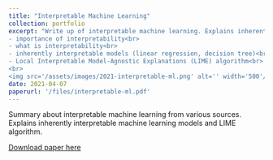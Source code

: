 ```yaml
---
title: "Interpretable Machine Learning"
collection: portfolio
excerpt: "Write up of interpretable machine learning. Explains inherently interpretable machine learning models and LIME algorithm.<br>
- importance of interpretability<br>
- what is interpretability<br>
- inherently interpretable models (linear regression, decision tree)<br>
- Local Interpretable Model-Agnostic Explanations (LIME) algorithm<br>
<br>
<img src='/assets/images/2021-interpretable-ml.png' alt='' width='500'/>"
date: 2021-04-07
paperurl: '/files/interpretable-ml.pdf'
---
```

Summary about interpretable machine learning from various sources. Explains inherently interpretable machine learning models and LIME algorithm.

[Download paper here](/files/interpretable-ml.pdf)
